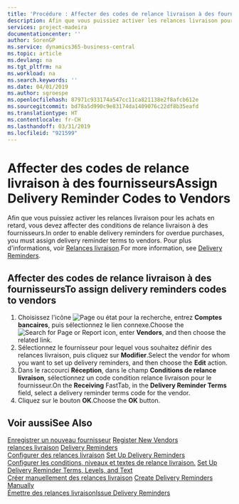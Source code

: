 ```yaml
---
title: 'Procédure : Affecter des codes de relance livraison à des fournisseurs'
description: Afin que vous puissiez activer les relances livraison pour les achats en retard, vous devez affecter des conditions de relance livraison à des fournisseurs.
services: project-madeira
documentationcenter: ''
author: SorenGP
ms.service: dynamics365-business-central
ms.topic: article
ms.devlang: na
ms.tgt_pltfrm: na
ms.workload: na
ms.search.keywords: ''
ms.date: 04/01/2019
ms.author: sgroespe
ms.openlocfilehash: 87971c933174a547cc11ca821138e2f8afcb612e
ms.sourcegitcommit: bd78a5d990c9e83174da1409076c22df8b35eafd
ms.translationtype: HT
ms.contentlocale: fr-CH
ms.lasthandoff: 03/31/2019
ms.locfileid: "921599"
---
```

# <a name="assign-delivery-reminder-codes-to-vendors"></a><span data-ttu-id="8374c-103">Affecter des codes de relance livraison à des fournisseurs</span><span class="sxs-lookup"><span data-stu-id="8374c-103">Assign Delivery Reminder Codes to Vendors</span></span>
<span data-ttu-id="8374c-104">Afin que vous puissiez activer les relances livraison pour les achats en retard, vous devez affecter des conditions de relance livraison à des fournisseurs.</span><span class="sxs-lookup"><span data-stu-id="8374c-104">In order to enable delivery reminders for overdue purchases, you must assign delivery reminder terms to vendors.</span></span> <span data-ttu-id="8374c-105">Pour plus d'informations, voir [Relances livraison](delivery-reminders.md).</span><span class="sxs-lookup"><span data-stu-id="8374c-105">For more information, see [Delivery Reminders](delivery-reminders.md).</span></span>  

## <a name="to-assign-delivery-reminders-codes-to-vendors"></a><span data-ttu-id="8374c-106">Affecter des codes de relance livraison à des fournisseurs</span><span class="sxs-lookup"><span data-stu-id="8374c-106">To assign delivery reminders codes to vendors</span></span>  

1.  <span data-ttu-id="8374c-107">Choisissez l'icône ![Page ou état pour la recherche](../../media/ui-search/search_small.png "Page ou état pour la recherche"), entrez **Comptes bancaires**, puis sélectionnez le lien connexe.</span><span class="sxs-lookup"><span data-stu-id="8374c-107">Choose the ![Search for Page or Report](../../media/ui-search/search_small.png "Search for Page or Report icon") icon, enter **Vendors**, and then choose the related link.</span></span>  
2.  <span data-ttu-id="8374c-108">Sélectionnez le fournisseur pour lequel vous souhaitez définir des relances livraison, puis cliquez sur **Modifier**.</span><span class="sxs-lookup"><span data-stu-id="8374c-108">Select the vendor for whom you want to set up delivery reminders, and then choose the **Edit** action.</span></span>  
3.  <span data-ttu-id="8374c-109">Dans le raccourci **Réception**, dans le champ **Conditions de relance livraison**, sélectionnez un code condition relance livraison pour le fournisseur.</span><span class="sxs-lookup"><span data-stu-id="8374c-109">On the **Receiving** FastTab, in the **Delivery Reminder Terms** field, select a delivery reminder terms code for the vendor.</span></span>  
4.  <span data-ttu-id="8374c-110">Cliquez sur le bouton **OK**.</span><span class="sxs-lookup"><span data-stu-id="8374c-110">Choose the **OK** button.</span></span>  

## <a name="see-also"></a><span data-ttu-id="8374c-111">Voir aussi</span><span class="sxs-lookup"><span data-stu-id="8374c-111">See Also</span></span>  
 <span data-ttu-id="8374c-112">[Enregistrer un nouveau fournisseur](../../purchasing-how-register-new-vendors.md) </span><span class="sxs-lookup"><span data-stu-id="8374c-112">[Register New Vendors](../../purchasing-how-register-new-vendors.md) </span></span>  
 <span data-ttu-id="8374c-113">[relances livraison](delivery-reminders.md) </span><span class="sxs-lookup"><span data-stu-id="8374c-113">[Delivery Reminders](delivery-reminders.md) </span></span>  
 <span data-ttu-id="8374c-114">[Configurer des relances livraison](how-to-set-up-delivery-reminders.md) </span><span class="sxs-lookup"><span data-stu-id="8374c-114">[Set Up Delivery Reminders](how-to-set-up-delivery-reminders.md) </span></span>  
 <span data-ttu-id="8374c-115">[Configurer les conditions, niveaux et textes de relance livraison.](how-to-set-up-delivery-reminder-terms-levels-and-text.md) </span><span class="sxs-lookup"><span data-stu-id="8374c-115">[Set Up Delivery Reminder Terms, Levels, and Text](how-to-set-up-delivery-reminder-terms-levels-and-text.md) </span></span>  
 <span data-ttu-id="8374c-116">[Créer manuellement des relances livraison](how-to-create-delivery-reminders-manually.md) </span><span class="sxs-lookup"><span data-stu-id="8374c-116">[Create Delivery Reminders Manually](how-to-create-delivery-reminders-manually.md) </span></span>  
 [<span data-ttu-id="8374c-117">Émettre des relances livraison</span><span class="sxs-lookup"><span data-stu-id="8374c-117">Issue Delivery Reminders</span></span>](how-to-issue-delivery-reminders.md)
